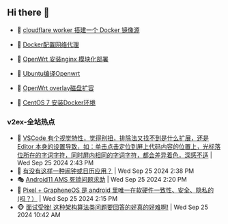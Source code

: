## Hi there 👋

<!--
**dkyg666/dkyg666** is a ✨ _special_ ✨ repository because its `README.md` (this file) appears on your GitHub profile.

Here are some ideas to get you started:

- 🔭 I’m currently working on ...
- 🌱 I’m currently learning ...
- 👯 I’m looking to collaborate on ...
- 🤔 I’m looking for help with ...
- 💬 Ask me about ...
- 📫 How to reach me: ...
- 😄 Pronouns: ...
- ⚡ Fun fact: ...
-->

<!-- BLOG-POST-LIST:START -->
- 🦩 [cloudflare worker 搭建一个 Docker 镜像源](http://blog.1996099.xyz/archives/cloudflare-worker-da-jian-yi-ge-docker-jing-xiang-zhan) 

- 🚦 [Docker配置网络代理](http://blog.1996099.xyz/archives/dockerpei-zhi-wang-luo-dai-li) 

- 🫶 [OpenWrt 安装nginx 模块化部署](http://blog.1996099.xyz/archives/openwrt-an-zhuang-nginx-mo-kuai-hua-bu-shu) 

- 🦄 [Ubuntu编译Openwrt](http://blog.1996099.xyz/archives/ubuntuzi-bian-yi-openwrt) 

- 🐻 [OpenWrt overlay磁盘扩容](http://blog.1996099.xyz/archives/openwrt-overlay) 

- 🤖 [CentOS 7 安装Docker环境](http://blog.1996099.xyz/archives/centos-docker) 
<!-- BLOG-POST-LIST:END -->

### v2ex-全站热点
<!-- v2ex:START -->
- 🥸 [VSCode 有个视觉特性，觉得别扭，排除法又找不到是什么扩展，还是 Editor 本身的设置导致，如：单击点击定位到屏上代码内容的位置上，光标落位所在的字词字符，同时屏内相同的字词字符，都会差异着色，深感不适](https://www.v2ex.com/t/1075827#reply3) | Wed Sep 25 2024 2:43 PM
- 🤗 [有没有这样一种闹钟或日历应用？](https://www.v2ex.com/t/1075826#reply3) | Wed Sep 25 2024 2:38 PM
- 🎭 [Android11 AMS 死锁问题求助](https://www.v2ex.com/t/1075822#reply0) | Wed Sep 25 2024 2:20 PM
- 🥷 [Pixel + GrapheneOS 是 android 里唯一在软硬件一致性、安全、隐私的&lpar;吗？）](https://www.v2ex.com/t/1075820#reply0) | Wed Sep 25 2024 2:15 PM
- 🐵 [面试受挫! 这种架构算法类问题要回答的好真的好难啊!](https://www.v2ex.com/t/1075772#reply10) | Wed Sep 25 2024 10:42 AM<!-- v2ex:END -->

